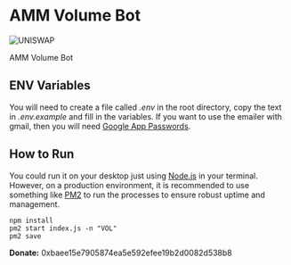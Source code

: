 # AMM Volume Bot
![UNISWAP](https://cryptoradar.com/cms/content/images/2022/02/What-is-UNI.png)

AMM Volume Bot 

## ENV Variables 
You will need to create a file called *.env* in the root directory, copy the text in *.env.example* and fill in the variables. 
If you want to use the emailer with gmail, then you will need [Google App Passwords](https://support.google.com/accounts/answer/185833?hl=en). 

## How to Run
You could run it on your desktop just using [Node.js](https://github.com/nodejs/node) in your terminal. However, on a production environment, it is recommended to use something like [PM2](https://github.com/Unitech/pm2) to run the processes to ensure robust uptime and management. 
```
npm install
pm2 start index.js -n "VOL"
pm2 save

```
**Donate:** 0xbaee15e7905874ea5e592efee19b2d0082d538b8
